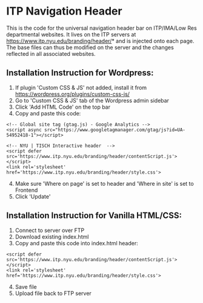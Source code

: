 # ITP Navigation Header
This is the code for the universal navigation header bar on ITP/IMA/Low Res departmental websites. It lives on the ITP servers at https://www.itp.nyu.edu/branding/header/* and is injected onto each page. The base files can thus be modified on the server and the changes reflected in all associated websites.

## Installation Instruction for Wordpress:
1. If plugin 'Custom CSS & JS' not added, install it from https://wordpress.org/plugins/custom-css-js/
2. Go to 'Custom CSS & JS' tab of the Wordpress admin sidebar
3. Click 'Add HTML Code' on the top bar
4. Copy and paste this code:
```
<!-- Global site tag (gtag.js) - Google Analytics -->
<script async src="https://www.googletagmanager.com/gtag/js?id=UA-54952418-1"></script>

<!-- NYU | TISCH Interactive header  -->
<script defer src='https://www.itp.nyu.edu/branding/header/contentScript.js'></script>
<link rel='stylesheet' href='https://www.itp.nyu.edu/branding/header/style.css'>
```
4. Make sure 'Where on page' is set to header and 'Where in site' is set to Frontend 
5. Click 'Update'

## Installation Instruction for Vanilla HTML/CSS:
1. Connect to server over FTP
2. Download existing index.html
3. Copy and paste this code into index.html header:
```
<script defer src='https://www.itp.nyu.edu/branding/header/contentScript.js'></script>
<link rel='stylesheet' href='https://www.itp.nyu.edu/branding/header/style.css'>
```
4. Save file
5. Upload file back to FTP server
